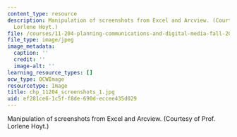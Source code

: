 ```yaml
---
content_type: resource
description: Manipulation of screenshots from Excel and Arcview. (Courtesy of Prof.
  Lorlene Hoyt.)
file: /courses/11-204-planning-communications-and-digital-media-fall-2004/ef281ce61c5ff8de690deccee435d029_chp_11204_screenshots_1.jpg
file_type: image/jpeg
image_metadata:
  caption: ''
  credit: ''
  image-alt: ''
learning_resource_types: []
ocw_type: OCWImage
resourcetype: Image
title: chp_11204_screenshots_1.jpg
uid: ef281ce6-1c5f-f8de-690d-eccee435d029
---
```

Manipulation of screenshots from Excel and Arcview. (Courtesy of Prof. Lorlene Hoyt.)
